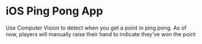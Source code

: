 # iOS Ping Pong App

Use Computer Vision to detect when you get a point in ping pong. As of now, players will manually raise their hand to indicate they've won the point
